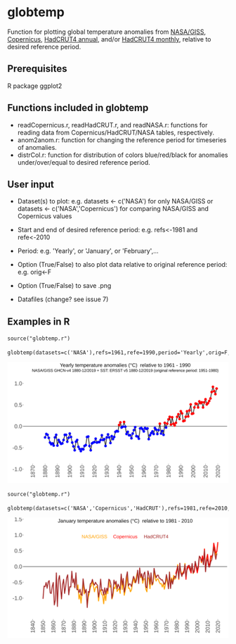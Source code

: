# globtemp
Function for plotting global temperature anomalies from [NASA/GISS](https://data.giss.nasa.gov/gistemp/tabledata_v4/GLB.Ts+dSST.csv), [Copernicus](https://climate.copernicus.eu/sites/default/files/2020-02/ts_12month_anomaly_Global_ea_2t_202001_v01.csv), [HadCRUT4 annual](https://www.metoffice.gov.uk/hadobs/hadcrut4/data/current/time_series/HadCRUT.4.6.0.0.annual_ns_avg.txt), and/or [HadCRUT4 monthly](https://www.metoffice.gov.uk/hadobs/hadcrut4/data/current/time_series/HadCRUT.4.6.0.0.monthly_ns_avg.txt), relative to desired reference period.

## Prerequisites
R package ggplot2

## Functions included in globtemp
* readCopernicus.r, readHadCRUT.r, and readNASA.r: functions for reading data from Copernicus/HadCRUT/NASA tables, respectively.
* anom2anom.r: function for changing the reference period for timeseries of anomalies.
* distrCol.r: function for distribution of colors blue/red/black for anomalies under/over/equal to desired reference period.

## User input
* Dataset(s) to plot: e.g. datasets <- c('NASA') for only NASA/GISS or datasets <- c('NASA','Copernicus') for comparing NASA/GISS and Copernicus values
* Start and end of desired reference period: e.g. refs<-1981 and refe<-2010
* Period: e.g. 'Yearly', or 'January', or 'February',...
* Option (True/False) to also plot data relative to original reference period: e.g. orig<-F
* Option (True/False) to save .png

* Datafiles (change? see issue 7)

## Examples in R
```
source("globtemp.r")

globtemp(datasets=c('NASA'),refs=1961,refe=1990,period='Yearly',orig=F,save_option=F,save_name=NA)
```
![test](/example_yearly.png)

```
source("globtemp.r")

globtemp(datasets=c('NASA','Copernicus','HadCRUT'),refs=1981,refe=2010,period='January',orig=F,save_option=T,save_name="example_compare.png")
```
![test](/example_compare.png)
